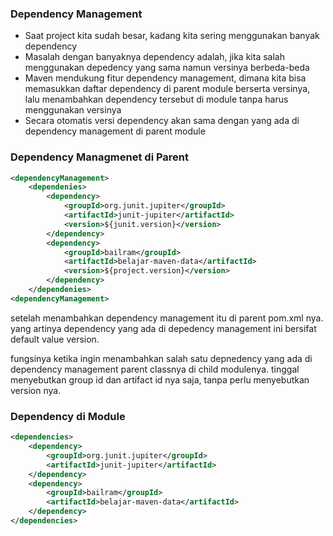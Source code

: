 ### Dependency Management
- Saat project kita sudah besar, kadang kita sering menggunakan banyak dependency
- Masalah dengan banyaknya dependency adalah, jika kita salah menggunakan depedency yang sama namun versinya berbeda-beda
- Maven mendukung fitur dependency management, dimana kita bisa memasukkan daftar dependency di parent module berserta versinya, lalu menambahkan dependency tersebut di module tanpa harus menggunakan versinya
- Secara otomatis versi dependency akan sama dengan yang ada di dependency management di parent module

### Dependency Managmenet di Parent
```xml
<dependencyManagement>
    <dependenies>
        <dependency>
            <groupId>org.junit.jupiter</groupId>
            <artifactId>junit-jupiter</artifactId>
            <version>${junit.version}</version>
        </dependency>
        <dependency>
            <groupId>bailram</groupId>
            <artifactId>belajar-maven-data</artifactId>
            <version>${project.version}</version>
        </dependency>
    </dependenies>
<dependencyManagement>
```
setelah menambahkan dependency management itu di parent pom.xml nya. yang artinya dependency yang ada di depedency management ini bersifat default value version.<br>

fungsinya ketika ingin menambahkan salah satu depnedency yang ada di dependency management parent classnya di child modulenya. tinggal menyebutkan group id dan artifact id nya saja, tanpa perlu menyebutkan version nya.

### Dependency di Module
```xml
<dependencies>
    <dependency>
        <groupId>org.junit.jupiter</groupId>
        <artifactId>junit-jupiter</artifactId>
    </dependency>
    <dependency>
        <groupId>bailram</groupId>
        <artifactId>belajar-maven-data</artifactId>
    </dependency>
</dependencies>
```